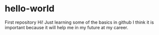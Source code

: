 # hello-world
First repository
Hi!
Just learning some of the basics in github
I think it is important because it will help me in my future at my career.

